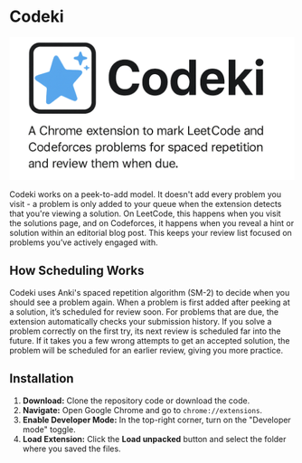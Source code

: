 # Codeki

![A chrome extension to mark LeetCode and Codeforces problems for spaced repetition and review them when due.](/banner.png)

Codeki works on a peek-to-add model. It doesn't add every problem you visit - a problem is only added to your queue when the extension detects that you're viewing a solution. On LeetCode, this happens when you visit the solutions page, and on Codeforces, it happens when you reveal a hint or solution within an editorial blog post. This keeps your review list focused on problems you’ve actively engaged with.

## How Scheduling Works

Codeki uses Anki's spaced repetition algorithm (SM-2) to decide when you should see a problem again. When a problem is first added after peeking at a solution, it’s scheduled for review soon. For problems that are due, the extension automatically checks your submission history. If you solve a problem correctly on the first try, its next review is scheduled far into the future. If it takes you a few wrong attempts to get an accepted solution, the problem will be scheduled for an earlier review, giving you more practice.

## Installation

1.  **Download:** Clone the repository code or download the code.
2.  **Navigate:** Open Google Chrome and go to `chrome://extensions`.
3.  **Enable Developer Mode:** In the top-right corner, turn on the "Developer mode" toggle.
4.  **Load Extension:** Click the **Load unpacked** button and select the folder where you saved the files.